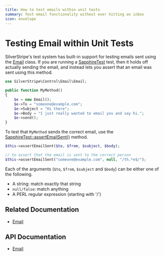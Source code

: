 ```yaml
---
title: How to test emails within unit tests
summary: Test email functionality without ever hitting an inbox
icon: envelope
---
```


# Testing Email within Unit Tests

SilverStripe's test system has built-in support for testing emails sent using the [Email](api:SilverStripe\Control\Email\Email) class. If you are 
running a [SapphireTest](api:SilverStripe\Dev\SapphireTest) test, then it holds off actually sending the email, and instead lets you assert that an 
email was sent using this method.


```php
use SilverStripe\Control\Email\Email;

public function MyMethod() 
{
    $e = new Email();
    $e->To = "someone@example.com";
    $e->Subject = "Hi there";
    $e->Body = "I just really wanted to email you and say hi.";
    $e->send();
}
```

To test that `MyMethod` sends the correct email, use the [SapphireTest::assertEmailSent()](api:SilverStripe\Dev\SapphireTest::assertEmailSent()) method.


```php
$this->assertEmailSent($to, $from, $subject, $body);

// to assert that the email is sent to the correct person
$this->assertEmailSent("someone@example.com", null, "/th.*e$/");
```

Each of the arguments (`$to`, `$from`, `$subject` and `$body`) can be either one of the following.

* A string: match exactly that string
* `null/false`: match anything
* A PERL regular expression (starting with '/')

## Related Documentation

* [Email](../../email)

## API Documentation

* [Email](api:SilverStripe\Control\Email\Email)

